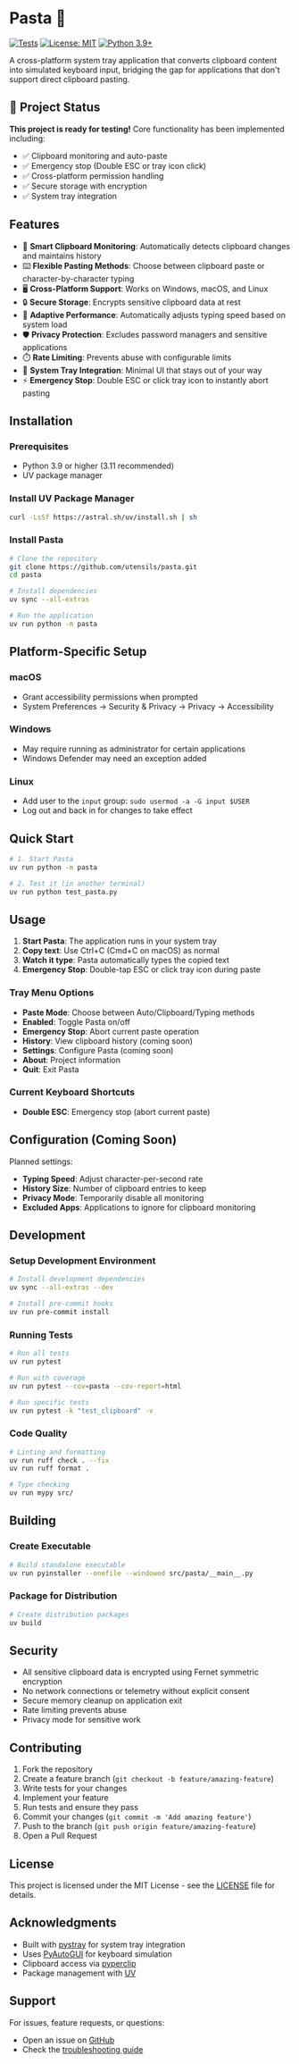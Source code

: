 # Pasta 🍝

[![Tests](https://github.com/utensils/pasta/actions/workflows/test.yml/badge.svg)](https://github.com/utensils/pasta/actions/workflows/test.yml)
[![License: MIT](https://img.shields.io/badge/License-MIT-yellow.svg)](https://opensource.org/licenses/MIT)
[![Python 3.9+](https://img.shields.io/badge/python-3.9+-blue.svg)](https://www.python.org/downloads/)

A cross-platform system tray application that converts clipboard content into simulated keyboard input, bridging the gap for applications that don't support direct clipboard pasting.

## 🚧 Project Status

**This project is ready for testing!** Core functionality has been implemented including:
- ✅ Clipboard monitoring and auto-paste
- ✅ Emergency stop (Double ESC or tray icon click)
- ✅ Cross-platform permission handling
- ✅ Secure storage with encryption
- ✅ System tray integration

## Features

- 🍝 **Smart Clipboard Monitoring**: Automatically detects clipboard changes and maintains history
- ⌨️ **Flexible Pasting Methods**: Choose between clipboard paste or character-by-character typing
- 🖥️ **Cross-Platform Support**: Works on Windows, macOS, and Linux
- 🔒 **Secure Storage**: Encrypts sensitive clipboard data at rest
- 🚀 **Adaptive Performance**: Automatically adjusts typing speed based on system load
- 🛡️ **Privacy Protection**: Excludes password managers and sensitive applications
- ⏱️ **Rate Limiting**: Prevents abuse with configurable limits
- 💼 **System Tray Integration**: Minimal UI that stays out of your way
- ⚡ **Emergency Stop**: Double ESC or click tray icon to instantly abort pasting

## Installation

### Prerequisites

- Python 3.9 or higher (3.11 recommended)
- UV package manager

### Install UV Package Manager

```bash
curl -LsSf https://astral.sh/uv/install.sh | sh
```

### Install Pasta

```bash
# Clone the repository
git clone https://github.com/utensils/pasta.git
cd pasta

# Install dependencies
uv sync --all-extras

# Run the application
uv run python -m pasta
```

## Platform-Specific Setup

### macOS
- Grant accessibility permissions when prompted
- System Preferences → Security & Privacy → Privacy → Accessibility

### Windows
- May require running as administrator for certain applications
- Windows Defender may need an exception added

### Linux
- Add user to the `input` group: `sudo usermod -a -G input $USER`
- Log out and back in for changes to take effect

## Quick Start

```bash
# 1. Start Pasta
uv run python -m pasta

# 2. Test it (in another terminal)
uv run python test_pasta.py
```

## Usage

1. **Start Pasta**: The application runs in your system tray
2. **Copy text**: Use Ctrl+C (Cmd+C on macOS) as normal
3. **Watch it type**: Pasta automatically types the copied text
4. **Emergency Stop**: Double-tap ESC or click tray icon during paste

### Tray Menu Options

- **Paste Mode**: Choose between Auto/Clipboard/Typing methods
- **Enabled**: Toggle Pasta on/off
- **Emergency Stop**: Abort current paste operation
- **History**: View clipboard history (coming soon)
- **Settings**: Configure Pasta (coming soon)
- **About**: Project information
- **Quit**: Exit Pasta

### Current Keyboard Shortcuts

- **Double ESC**: Emergency stop (abort current paste)

## Configuration (Coming Soon)

Planned settings:
- **Typing Speed**: Adjust character-per-second rate
- **History Size**: Number of clipboard entries to keep
- **Privacy Mode**: Temporarily disable all monitoring
- **Excluded Apps**: Applications to ignore for clipboard monitoring

## Development

### Setup Development Environment

```bash
# Install development dependencies
uv sync --all-extras --dev

# Install pre-commit hooks
uv run pre-commit install
```

### Running Tests

```bash
# Run all tests
uv run pytest

# Run with coverage
uv run pytest --cov=pasta --cov-report=html

# Run specific tests
uv run pytest -k "test_clipboard" -v
```

### Code Quality

```bash
# Linting and formatting
uv run ruff check . --fix
uv run ruff format .

# Type checking
uv run mypy src/
```

## Building

### Create Executable

```bash
# Build standalone executable
uv run pyinstaller --onefile --windowed src/pasta/__main__.py
```

### Package for Distribution

```bash
# Create distribution packages
uv build
```

## Security

- All sensitive clipboard data is encrypted using Fernet symmetric encryption
- No network connections or telemetry without explicit consent
- Secure memory cleanup on application exit
- Rate limiting prevents abuse
- Privacy mode for sensitive work

## Contributing

1. Fork the repository
2. Create a feature branch (`git checkout -b feature/amazing-feature`)
3. Write tests for your changes
4. Implement your feature
5. Run tests and ensure they pass
6. Commit your changes (`git commit -m 'Add amazing feature'`)
7. Push to the branch (`git push origin feature/amazing-feature`)
8. Open a Pull Request

## License

This project is licensed under the MIT License - see the [LICENSE](LICENSE) file for details.

## Acknowledgments

- Built with [pystray](https://github.com/moses-palmer/pystray) for system tray integration
- Uses [PyAutoGUI](https://github.com/asweigart/pyautogui) for keyboard simulation
- Clipboard access via [pyperclip](https://github.com/asweigart/pyperclip)
- Package management with [UV](https://github.com/astral-sh/uv)

## Support

For issues, feature requests, or questions:
- Open an issue on [GitHub](https://github.com/utensils/pasta/issues)
- Check the [troubleshooting guide](docs/troubleshooting.md)
